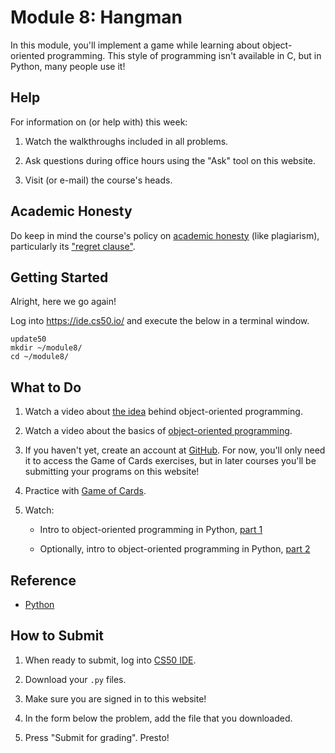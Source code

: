 # Module 8: Hangman

In this module, you'll implement a game while learning about object-oriented programming. This style of programming isn't available in C, but in Python, many people use it!

## Help

For information on (or help with) this week:

1. Watch the walkthroughs included in all problems.

4. Ask questions during office hours using the "Ask" tool on this website.

5. Visit (or e-mail) the course's heads.

## Academic Honesty

Do keep in mind the course's policy on [academic honesty](/syllabus#academic_honesty) (like plagiarism), particularly its ["regret clause"](/syllabus#regret).

## Getting Started

Alright, here we go again!

Log into <https://ide.cs50.io/> and execute the below in a terminal window.

    update50
    mkdir ~/module8/
    cd ~/module8/

## What to Do

1. Watch a video about [the idea](https://www.lynda.com/Python-tutorials/Object-oriented-thinking/731735/5002881-4.html) behind object-oriented programming.

1. Watch a video about the basics of [object-oriented programming](https://www.youtube.com/watch?v=apACNr7DC_s).

1. If you haven't yet, create an account at [GitHub](https://github.com/join). For now, you'll only need it to access the Game of Cards exercises, but in later courses you'll be submitting your programs on this website!

1. Practice with [Game of Cards](https://lab.cs50.io/uva/cs50x/master/problems/cards/lab).

1. Watch:

    - Intro to object-oriented programming in Python, [part 1](https://www.youtube.com/watch?v=wYYzteRKU7U)

    - Optionally, intro to object-oriented programming in Python, [part 2](https://www.youtube.com/watch?v=wYYzteRKU7U)


## Reference

- [Python](https://www.youtube.com/watch?v=mgBpcQRDtl0)


## How to Submit

1. When ready to submit, log into [CS50 IDE](https://cs50.io/).

2. Download your `.py` files.

3. Make sure you are signed in to this website!

4. In the form below the problem, add the file that you downloaded.

5. Press "Submit for grading". Presto!
